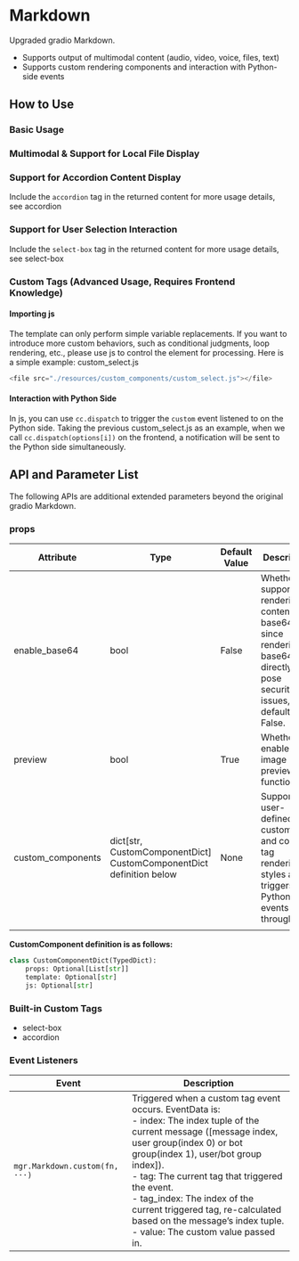 # Markdown

Upgraded gradio Markdown.

- Supports output of multimodal content (audio, video, voice, files, text)
- Supports custom rendering components and interaction with Python-side events

## How to Use

### Basic Usage

<demo name="basic"></demo>

### Multimodal & Support for Local File Display

<demo name="multimodal"></demo>

### Support for Accordion Content Display

Include the `accordion` tag in the returned content for more usage details, see <tab-link tab="custom_tags/accordion">accordion</tab-link>
<demo name="accordion"></demo>

### Support for User Selection Interaction

Include the `select-box` tag in the returned content for more usage details, see <tab-link tab="custom_tags/select-box">select-box</tab-link>
<demo name="select-box"></demo>

### Custom Tags (Advanced Usage, Requires Frontend Knowledge)

<demo name="custom-tag"></demo>

#### Importing js

<demo name="custom-tag2"></demo>
The template can only perform simple variable replacements. If you want to introduce more custom behaviors, such as conditional judgments, loop rendering, etc., please use js to control the element for processing. Here is a simple example:
<demo name="custom-tag3">
<demo-suffix>
custom_select.js

```js
<file src="./resources/custom_components/custom_select.js"></file>
```

</demo-suffix>
</demo>

#### Interaction with Python Side

In js, you can use `cc.dispatch` to trigger the `custom` event listened to on the Python side. Taking the previous custom_select.js as an example, when we call `cc.dispatch(options[i])` on the frontend, a notification will be sent to the Python side simultaneously.
<demo name="custom-tag4"></demo>

## API and Parameter List

The following APIs are additional extended parameters beyond the original gradio Markdown.

### props

| Attribute         | Type                                                                | Default Value | Description                                                                                                                     |
| ----------------- | ------------------------------------------------------------------- | ------------- | ------------------------------------------------------------------------------------------------------------------------------- |
| enable_base64     | bool                                                                | False         | Whether to support rendering content as base64, since rendering base64 directly can pose security issues, the default is False. |
| preview           | bool                                                                | True          | Whether to enable image preview functionality.                                                                                  |
| custom_components | dict[str, CustomComponentDict] CustomComponentDict definition below | None          | Supports user-defined custom tags and controls tag rendering styles and triggers Python events through js.                      |
|  |

**CustomComponent definition is as follows:**

```python
class CustomComponentDict(TypedDict):
    props: Optional[List[str]]
    template: Optional[str]
    js: Optional[str]
```

### Built-in Custom Tags

- <tab-link tab="custom_tags/select-box">select-box</tab-link>
- <tab-link tab="custom_tags/accordion">accordion</tab-link>

### Event Listeners

| Event                          | Description                                                                                                                                                                                                                                                                                                                                                                                                   |
| ------------------------------ | ------------------------------------------------------------------------------------------------------------------------------------------------------------------------------------------------------------------------------------------------------------------------------------------------------------------------------------------------------------------------------------------------------------- |
| `mgr.Markdown.custom(fn, ···)` | Triggered when a custom tag event occurs. EventData is: <br/> - index: The index tuple of the current message ([message index, user group(index 0) or bot group(index 1), user/bot group index]).<br/> - tag: The current tag that triggered the event.<br/> - tag_index: The index of the current triggered tag, re-calculated based on the message’s index tuple.<br/> - value: The custom value passed in. |
